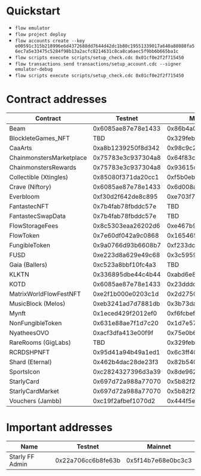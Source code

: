 # Quickstart

* `flow emulator`
* `flow project deploy`
* `flow accounts create --key e00591c315b218996e6d4372688dd7644d42dc1b80c19551339017a640a88088fa56ec7a5e33475c5284f98b13a2acfc8214631c8ca8ca6aec5f9bb6b665ba1c`
* `flow scripts execute scripts/setup_check.cdc 0x01cf0e2f2f715450`
* `flow transactions send transactions/setup_account.cdc --signer emulator-debug`
* `flow scripts execute scripts/setup_check.cdc 0x01cf0e2f2f715450`

# Contract addresses

| Contract                 | Testnet            | Mainnet            |
| ------------------------ | ------------------ | ------------------ |
| Beam                     | 0x6085ae87e78e1433 | 0x86b4a0010a71cfc3 |
| BlockleteGames_NFT       | TBD                | 0x329feb3ab062d289 |
| CaaArts                  | 0xa8b1239250f8d342 | 0x98c9c2e548b84d31 |
| ChainmonstersMarketplace | 0x75783e3c937304a8 | 0x64f83c60989ce555 |
| ChainmonstersRewards     | 0x75783e3c937304a8 | 0x93615d25d14fa337 |
| Collectible (Xtingles)   | 0x85080f371da20cc1 | 0xf5b0eb433389ac3f |
| Crave (Niftory)          | 0x6085ae87e78e1433 | 0x6d008a788fc27265 |
| Everbloom                | 0xf30d2f642de8c895 | 0xe703f7fee6400754 |
| FantastecNFT             | 0x7b4fab78fbddc57e | TBD                |
| FantastecSwapData        | 0x7b4fab78fbddc57e | TBD                |
| FlowStorageFees          | 0x8c5303eaa26202d6 | 0xe467b9dd11fa00df |
| FlowToken                | 0x7e60df042a9c0868 | 0x1654653399040a61 |
| FungibleToken            | 0x9a0766d93b6608b7 | 0xf233dcee88fe0abe |
| FUSD                     | 0xe223d8a629e49c68 | 0x3c5959b568896393 |
| Gaia (Ballers)           | 0xc523a8bbf10fc4a3 | TBD                |
| KLKTN                    | 0x336895dbe44c4b44 | 0xabd6e80be7e9682c |
| KOTD                     | 0x6085ae87e78e1433 | 0x23dddd854fcc8c6f |
| MatrixWorldFlowFestNFT   | 0xe2f1b000e0203c1d | 0x2d2750f240198f91 |
| MusicBlock (Melos)       | 0xeb3241ad7d7881db | 0x3b73da28c2a82eef |
| Mynft                    | 0x1eced429f2012ef0 | 0xf6fcbef550d97aa5 |
| NonFungibleToken         | 0x631e88ae7f1d7c20 | 0x1d7e57aa55817448 |
| NyatheesOVO              | 0xacf3dfa413e00f9f | 0x75e0b6de94eb05d0 |
| RareRooms (GigLabs)      | TBD                | 0x329feb3ab062d289 |
| RCRDSHPNFT               | 0x95d41a94b49a1ed1 | 0x6c3ff40b90b928ab |
| Shard (Eternal)          | 0x462b4dac28de23f3 | 0x82b54037a8f180cf |
| SportsIcon               | 0xc2824327396d3a39 | 0x8de96244f54db422 |
| StarlyCard               | 0x697d72a988a77070 | 0x5b82f21c0edf76e3 |
| StarlyCardMarket         | 0x697d72a988a77070 | 0x5b82f21c0edf76e3 |
| Vouchers (Jambb)         | 0xc19f2afbef1070d2 | 0x444f5ea22c6ea12c |

# Important addresses

| Name                     | Testnet            | Mainnet            |
| ------------------------ | ------------------ | ------------------ |
| Starly FF Admin          | 0x22a706cc6b8fe63b | 0x5f14b7e68e0bc3c3 |
